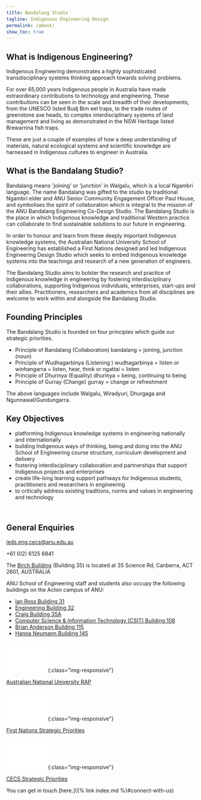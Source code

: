 ```yaml
---
title: Bandalang Studio 
tagline: Indigenous Engineering Design
permalink: /about/
show_toc: true
---
```


## What is Indigenous Engineering?

Indigenous Engineering demonstrates a highly sophisticated transdisciplinary systems thinking approach towards solving problems. 

For over 65,000 years Indigenous people in Australia have made extraordinary contributions to technology and engineering. These contributions can be seen in the scale and breadth of their developments, from the UNESCO listed Budj Bim eel traps, to the trade routes of greenstone axe heads, to complex interdisciplinary systems of land management and living as demonstrated in the NSW Heritage listed Brewarrina fish traps. 

These are just a couple of examples of how a deep understanding of materials, natural ecological systems and scientific knowledge are harnessed in Indigenous cultures to engineer in Australia.

## What is the Bandalang Studio? 

Bandalang means 'joining' or 'junction' in Walgalu, which is a local Ngambri language. The name Bandalang was gifted to the studio by traditional Ngambri elder and ANU Senior Community Engagement Officer Paul House, and symbolises the spirit of collaboration which is integral to the mission of the ANU Bandalang Engineering Co-Design Studio. The Bandalang Studio is the place in which Indigenous knowledge and traditional Western practice can collaborate to find sustainable solutions to our future in engineering.

In order to honour and learn from these deeply important Indigenous knowledge systems, the Australian National University School of Engineering has established a First Nations designed and led Indigenous Engineering Design Studio which seeks to embed Indigenous knowledge systems into the teachings and research of a new generation of engineers.

The Bandalang Studio aims to bolster the research and practice of Indigenous knowledge in engineering by fostering interdisciplinary collaborations, supporting Indigenous individuals, enterprises, start-ups and their allies. Practitioners, researchers and academics from all disciplines are welcome to work within and alongside the Bandalang Studio.


## Founding Principles 

The Bandalang Studio is founded on four principles which guide our strategic priorities.

- Principle of Bandalang (Collaboration) bandalang = joining, junction (noun)
- Principle of Wudhagarbinya (Listening ) wudhagarbinya = listen or winhangarra = listen, hear, think or ngattai = listen
- Principle of Dhurinya (Equality) dhurinya = being, continuing to being
- Principle of Gurray (Change) gurray = change or refreshment

The above languages include Walgalu, Wiradyuri, Dhurgaga and Ngunnawal/Gundungarra. 

## Key Objectives 

- platforming Indigenous knowledge systems in engineering nationally and internationally
- building Indigenous ways of thinking, being and doing into the ANU School of Engineering course structure, curriculum development and delivery
- fostering interdisciplinary collaboration and partnerships that support Indigenous projects and enterprises
- create life-long learning support pathways for Indigenous students, practitioners and researchers in engineering
- to critically address existing traditions, norms and values in engineering and technology 



<br/>

## General Enquiries

ieds.eng.cecs@anu.edu.au

+61 (02) 6125 6841


The [Birch Building](https://www.anu.edu.au/maps#search=birch+building&show=28991) (Building 35) is located at 35 Science Rd, Canberra, ACT 2601, AUSTRALIA

ANU School of Engineering staff and students also occupy the following buildings on the Acton campus of ANU:

- [Ian Ross Building 31](https://www.anu.edu.au/maps#show=28985)
- [Engineering Building 32](https://www.anu.edu.au/maps#show=28987) 
- [Craig Building 35A](https://www.anu.edu.au/maps#show=29219)
- [Computer Science & Information Technology (CSIT) Building 108](https://www.anu.edu.au/maps#show=29097)
- [Brian Anderson Building 115](https://www.anu.edu.au/maps#show=29103)
- [Hanna Neumann Building 145](https://www.anu.edu.au/maps#show=102872)

<style>
/* FIXME (duplicated across from cybernetics homepage) */
.img-container {
  display: grid;
  place-items: center;
}
.img-container img {
  width: 50%;
  margin-bottom: 1rem;
}
</style>

<div class="grid grid--3">
  <article markdown="1">

![image-title-here](/assets/images/Blank.jpg){:class="img-responsive"}

[Australian National University RAP](https://www.anu.edu.au/about/strategic-planning/reconciliation-action-plan)

  </article>

  <article markdown="1">

  ![image-title-here](/assets/images/Blank.jpg){:class="img-responsive"}

[First Nations Strategic Priorities](https://engage.anu.edu.au/giving/first-nations)

  </article>

  <article markdown="1">

 ![image-title-here](/assets/images/Blank.jpg){:class="img-responsive"}


[CECS Strategic Priorities](https://cecs.anu.edu.au/sites/default/files/reimagine_engineering_computer_science_strategic_intent_2021_-_2025.pdf)


  </article>

</div>




You can get in touch [here.]({% link index.md %}#connect-with-us)
